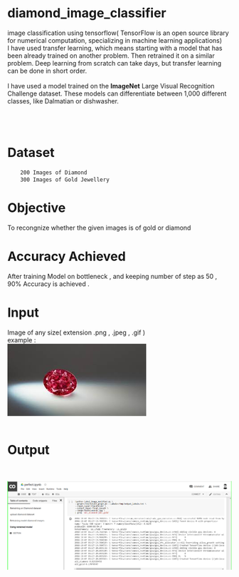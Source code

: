# diamond_image_classifier
image classification using tensorflow( TensorFlow is an open source library for numerical computation, specializing in machine learning applications)
<br>
I have used transfer learning, which means starting with a model that has been already trained on another problem. Then retrained it on a similar problem. Deep learning from scratch can take days, but transfer learning can be done in short order.<br><br>
I have used a model trained on the <b>ImageNet</b> Large Visual Recognition Challenge dataset. These models can differentiate between 1,000 different classes, like Dalmatian or dishwasher.<br><br>
<br><br>
# Dataset 
        200 Images of Diamond 
        300 Images of Gold Jewellery
# Objective 
  To recongnize whether the given images is of gold or diamond 

# Accuracy Achieved
  After training Model on bottleneck , and keeping number of step as 50 ,<br>
  90% Accuracy is achieved .
# Input
  Image of any size( extension .png , .jpeg , .gif ) 
 <br>example :
 <br>![](images/testdiamond1.jpg)
<br><br>
# Output
<br><br>
![](images/output.png)
